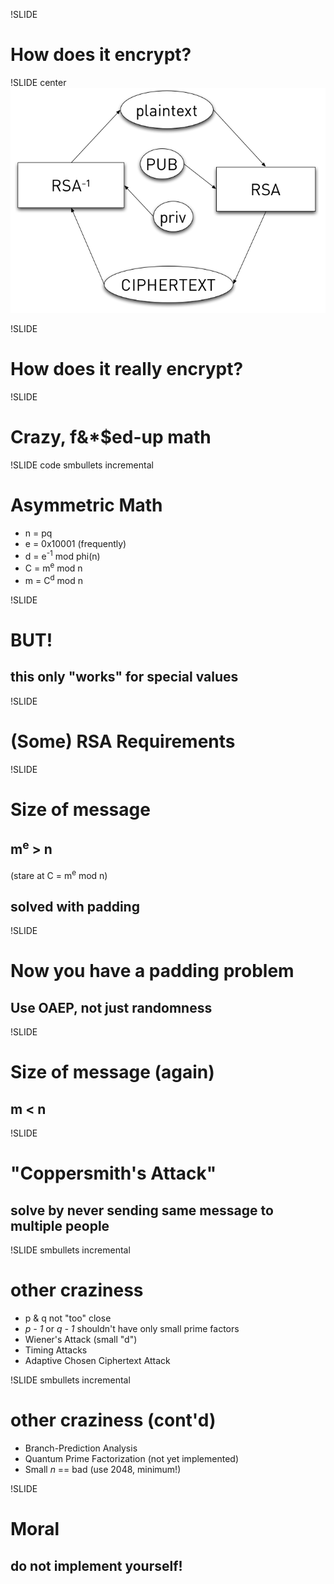 !SLIDE
# How does it encrypt? #

!SLIDE center
![RSA overview](asymmetric.png)

!SLIDE
# How does it really encrypt? #

!SLIDE
# Crazy, f&*$ed-up math #

!SLIDE code smbullets incremental
# Asymmetric Math #

* n = pq
* e = 0x10001 (frequently)
* d = e<sup>-1</sup> mod phi(n)
* C = m<sup>e</sup> mod n
* m = C<sup>d</sup> mod n

!SLIDE
# BUT! #
## this only "works" for special values ##

!SLIDE
# (Some) RSA Requirements #

!SLIDE
# Size of message #
## m<sup>e</sup> &gt; n ##

(stare at C = m<sup>e</sup> mod n)

## solved with padding ##

!SLIDE
# Now you have a padding problem #
## Use OAEP, not just randomness ##

!SLIDE
# Size of message (again) #
## m < n ##

!SLIDE
# "Coppersmith's Attack" #
## solve by never sending same message to multiple people ##

!SLIDE smbullets incremental
# other craziness #

* p & q not "too" close
* *p - 1* or *q - 1* shouldn't have only small prime factors
* Wiener's Attack (small "d")
* Timing Attacks
* Adaptive Chosen Ciphertext Attack

!SLIDE smbullets incremental
# other craziness (cont'd) #

* Branch-Prediction Analysis
* Quantum Prime Factorization (not yet implemented)
* Small *n* == bad (use 2048, minimum!)

!SLIDE
# Moral #
## do **not** implement yourself! ##

